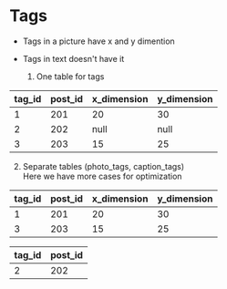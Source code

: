 # Tags

- Tags in a picture have x and y dimention
- Tags in text doesn't have it

  1. One table for tags
  
| tag_id | post_id | x_dimension | y_dimension |
|--------|---------|-------------|-------------|
| 1      | 201     |  20          | 30          |
| 2      | 202     |  null        | null        |
| 3      | 203     |  15          | 25          |


  2. Separate tables (photo_tags, caption_tags) <br>
Here we have more cases for optimization

| tag_id | post_id |  x_dimension | y_dimension |
|--------|---------|-------------|-------------|
| 1      | 201     |  20          | 30          |
| 3      | 203     |  15          | 25          |


| tag_id | post_id | 
|--------|---------|
| 2      | 202     |

